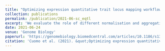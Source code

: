 ```yaml
---
title: "Optimizing expression quantitative trait locus mapping workflows for single-cell studies"
collection: publications
permalink: /publication/2021-06-sc_eqtl
excerpt: 'We evaluate the role of different normalisation and aggregation strategies, covariate adjustments techniques, and multiple testing correction methods to optimise adaptation of standard (bulk) eQTL methods to single-cell data'
date: 2021-06-24
venue: 'Genome Biology'
paperurl: 'https://genomebiology.biomedcentral.com/articles/10.1186/s13059-021-02407-x'
citation: 'Cuomo et al. (2021). &quot;Optimizing expression quantitative trait locus mapping workflows for single-cell studies.&quot; <i>Genome Biology</i>.'
---
```

